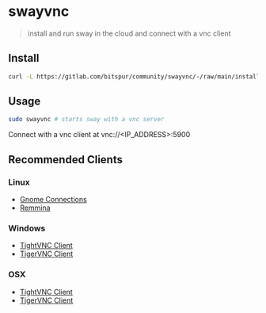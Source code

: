# swayvnc

> install and run sway in the cloud and connect with a vnc client

## Install

```sh
curl -L https://gitlab.com/bitspur/community/swayvnc/-/raw/main/install.sh | sudo sh
```

## Usage

```sh
sudo swayvnc # starts sway with a vnc server
```

Connect with a vnc client at vnc://<IP_ADDRESS>:5900

## Recommended Clients

### Linux

- [Gnome Connections](https://apps.gnome.org/app/org.gnome.Connections)
- [Remmina](https://remmina.org)

### Windows
- [TightVNC Client](https://www.tightvnc.com)
- [TigerVNC Client](https://tigervnc.org)

### OSX
- [TightVNC Client](https://www.tightvnc.com)
- [TigerVNC Client](https://tigervnc.org)
